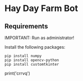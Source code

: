 # Hay Day Farm Bot

## Requirements

IMPORTANT: Run as administrator!

Install the following packages:
```
pip install numpy
pip install opencv-python
pip install customtkinter
```
print('crrvq')